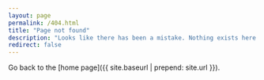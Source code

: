 ```yaml
---
layout: page
permalink: /404.html
title: "Page not found"
description: "Looks like there has been a mistake. Nothing exists here."
redirect: false
---
```


Go back to the [home page]({{ site.baseurl | prepend: site.url }}).
